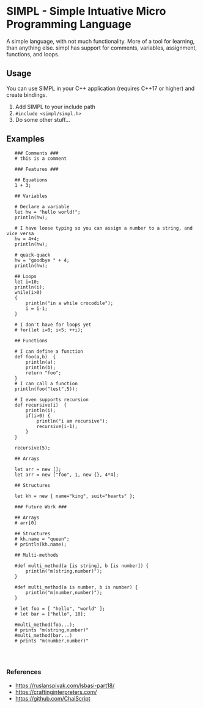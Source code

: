 
SIMPL - Simple Intuative Micro Programming Language
===

A simple language, with not much functionality. More of a tool for learning, than anything else.
simpl has support for comments, variables, assignment, functions, and loops.

Usage
---

You can use SIMPL in your C++ application (requires C++17 or higher) and create bindings.
1) Add SIMPL to your include path
3) `#include <simpl/simpl.h>`
12) Do some other stuff...

Examples
---

 ```
    ### Comments ###
    # this is a comment
    
    ### Features ###
    
    ## Equations
    1 + 3;

    ## Variables
    
    # Declare a variable
    let hw = "hello world!";
    println(hw);
    
    # I have loose typing so you can assign a number to a string, and vice versa
    hw = 4+4;
    println(hw);
    
    # quack-quack
    hw = "goodbye " + 4;
    println(hw);
    
    ## Loops
    let i=10;
    println(i);
    while(i>0)
    {
        println("in a while crocodile");
        i = i-1;
    }
    
    # I don't have for loops yet
    # for(let i=0; i<5; ++i); 
    
    ## Functions
    
    # I can define a function
    def foo(a,b)  {
        println(a);
        println(b);
        return "foo";
    }
    # I can call a function
    println(foo("test",5));
    
    # I even supports recursion
    def recursive(i)  {
        println(i);
        if(i>0) {
            println("i am recursive");
            recursive(i-1);
        }
    }
    
    recursive(5);

    ## Arrays

    let arr = new [];
    let arr = new ["foo", 1, new {}, 4*4];

    ## Structures

    let kh = new { name="king", suit="hearts" };
    
    ### Future Work ###
    
    ## Arrays   
    # arr[0]
    
    ## Structures
    # kh.name = "queen";
    # println(kh.name);

    ## Multi-methods

    #def multi_method(a [is string], b [is number]) {
        println("m(string,number)");
    }

    #def multi_method(a is number, b is number) {
        println("m(number,number)");
    }

    # let foo = [ "hello", "world" ];
    # let bar = ["hello", 10];

    #multi_method(foo...);
    # prints "m(string,number)"
    #multi_method(bar...)
    # prints "m(number,number)"

    


 ```

 ### References

 - https://ruslanspivak.com/lsbasi-part18/
 - https://craftinginterpreters.com/
 - https://github.com/ChaiScript

